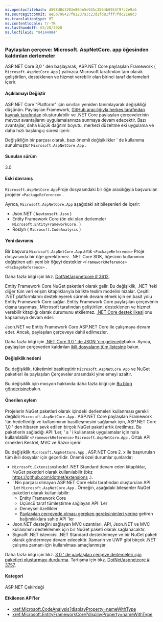 ```yaml
---
ms.openlocfilehash: d598d8d3203e804e5e935c3564b0053f9fc2e9a6
ms.sourcegitcommit: ee5b798427f81237a3c23d1fd81fff7fdc21e8d3
ms.translationtype: MT
ms.contentlocale: tr-TR
ms.lasthandoff: 05/28/2020
ms.locfileid: "84144984"
---
```

### <a name="shared-framework-assemblies-removed-from-microsoftaspnetcoreapp"></a>Paylaşılan çerçeve: Microsoft. AspNetCore. app öğesinden kaldırılan derlemeler

ASP.NET Core 3,0 ' den başlayarak, ASP.NET Core paylaşılan Framework ( `Microsoft.AspNetCore.App` ) yalnızca Microsoft tarafından tam olarak geliştirilen, desteklenen ve hizmet verebilir olan birinci taraf derlemeleri içerir.

#### <a name="change-description"></a>Açıklamayı Değiştir

ASP.NET Core "Platform" için sınırları yeniden tanımlayarak değişikliği düşünün. Paylaşılan Framework, [GitHub aracılığıyla herkes tarafından kaynak tarafından](https://github.com/dotnet/source-build) oluşturulabilir ve .NET Core paylaşılan çerçevelerinin mevcut avantajlarını uygulamalarınıza sunmaya devam edecektir. Bazı avantajlar, daha küçük dağıtım boyutu, merkezi düzeltme eki uygulama ve daha hızlı başlangıç süresi içerir.

Değişikliğin bir parçası olarak, bazı önemli değişiklikler ' de kullanıma sunulmuştur `Microsoft.AspNetCore.App` .

#### <a name="version-introduced"></a>Sunulan sürüm

3.0

#### <a name="old-behavior"></a>Eski davranış

`Microsoft.AspNetCore.App`Proje dosyasındaki bir öğe aracılığıyla başvurulan projeler `<PackageReference>` .

Ayrıca, `Microsoft.AspNetCore.App` aşağıdaki alt bileşenleri de içerir:

- Json.NET ( `Newtonsoft.Json` )
- Entity Framework Core (ön eki olan derlemeler `Microsoft.EntityFrameworkCore.` )
- Roslyn ( `Microsoft.CodeAnalysis` )

#### <a name="new-behavior"></a>Yeni davranış

Bir başvuru `Microsoft.AspNetCore.App` artık `<PackageReference>` Proje dosyasında bir öğe gerektirmez. .NET Core SDK, öğesinin kullanımını değiştiren adlı yeni bir öğeyi destekler `<FrameworkReference>` `<PackageReference>` .

Daha fazla bilgi için bkz. [DotNet/aspnetcore # 3612](https://github.com/dotnet/aspnetcore/issues/3612).

Entity Framework Core NuGet paketleri olarak gelir. Bu değişiklik, .NET 'teki diğer tüm veri erişim kitaplıklarıyla birlikte teslim modelini hizalar. Çeşitli .NET platformlarını destekleyerek sürmek devam etmek için en basit yolu Entity Framework Core sağlar. Entity Framework Core paylaşılan çerçevenin dışına taşınması, Microsoft tarafından geliştirilen, desteklenen ve hizmet verebilir kitaplığı olarak durumunu etkilemez. [.NET Core destek ilkesi](https://dotnet.microsoft.com/platform/support/policy/dotnet-core) onu kapsamaya devam eder.

Json.NET ve Entity Framework Core ASP.NET Core ile çalışmaya devam eder. Ancak, paylaşılan çerçeveye dahil edilmezler.

Daha fazla bilgi için [.NET Core 3,0 ' de JSON 'nin geleceğe](https://github.com/dotnet/announcements/issues/90)bakın. Ayrıca, paylaşılan çerçeveden kaldırılan [ikili dosyaların tüm listesine](https://github.com/dotnet/aspnetcore/issues/3755) bakın.

#### <a name="reason-for-change"></a>Değişiklik nedeni

Bu değişiklik, tüketimini basitleştirir `Microsoft.AspNetCore.App` ve NuGet paketleri ile paylaşılan Çerçeveler arasındaki yinelemeyi azaltır.

Bu değişiklik için mosyon hakkında daha fazla bilgi için [Bu blog gönderisine](https://devblogs.microsoft.com/aspnet/a-first-look-at-changes-coming-in-asp-net-core-3-0/)bakın.

#### <a name="recommended-action"></a>Önerilen eylem

Projelerin NuGet paketleri olarak içindeki derlemeleri kullanması gerekli değildir `Microsoft.AspNetCore.App` . ASP.NET Core paylaşılan Framework 'ün hedeflediği ve kullanımının basitleşmesini sağlamak için, ASP.NET Core 1,0 ' den itibaren sevk edilen birçok NuGet paketi artık üretilmez. Bu paketlerin sağladığı API 'Ler, ' a ' i kullanarak uygulamalar için hala kullanılabilir `<FrameworkReference>` `Microsoft.AspNetCore.App` . Ortak API örnekleri Kestrel, MVC ve Razor içerir.

Bu değişiklik `Microsoft.AspNetCore.App` , ASP.NET Core 2. x ile başvurulan tüm ikili dosyalar için geçerlidir. Önemli özel durumlar şunlardır:

- `Microsoft.Extensions`hedef .NET Standard devam eden kitaplıklar, NuGet paketleri olarak kullanılabilir (bkz <https://github.com/dotnet/extensions> .).
- ' Nin parçası olmayan ASP.NET Core ekibi tarafından oluşturulan API 'Ler `Microsoft.AspNetCore.App` . Örneğin, aşağıdaki bileşenler NuGet paketleri olarak kullanılabilir:
  - Entity Framework Core
  - Üçüncü taraf tümleştirme sağlayan API 'Ler
  - Deneysel özellikler
  - [Paylaşılan çerçevede olması gereken gereksinimleri yerine](https://github.com/dotnet/aspnetcore/blob/4e44e5bcbedd961cc0d4f6b846699c7c494f5597/docs/SharedFramework.md) getiren bağımlılıklara sahip API 'ler
- Json.NET desteğini sağlayan MVC uzantıları. API, Json.NET ve MVC kullanımını desteklemek için bir NuGet paketi olarak sağlanacaktır.
- SignalR .NET istemcisi .NET Standard desteklemeye ve bir NuGet paketi olarak göndermeye devam edecektir. Xamarin ve UWP gibi birçok .NET çalışma zamanı için kullanılması amaçlanmıştır.

Daha fazla bilgi için bkz. [3,0 ' de paylaşılan çerçeve derlemeleri için paketleri oluşturmayı durdurma](https://github.com/dotnet/aspnetcore/issues/3756). Tartışma için bkz. [DotNet/aspnetcore # 3757](https://github.com/dotnet/aspnetcore/issues/3757).

#### <a name="category"></a>Kategori

ASP.NET Çekirdeği

#### <a name="affected-apis"></a>Etkilenen API’ler

- <xref:Microsoft.CodeAnalysis?displayProperty=nameWithType>
- <xref:Microsoft.EntityFrameworkCore?displayProperty=nameWithType>

<!--

#### Affected APIs

- `N:Microsoft.CodeAnalysis`
- `N:Microsoft.EntityFrameworkCore`

-->
